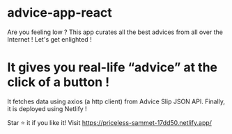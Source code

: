 # advice-app-react
Are you feeling low ? This app curates all the best advices from all over the Internet ! Let's get enlighted !
# It gives you real-life “advice” at the click of a button !
It fetches data using axios (a http client) from Advice Slip JSON API. Finally, it is deployed using Netlify !

Star ⭐ it if you like it!
Visit https://priceless-sammet-17dd50.netlify.app/
